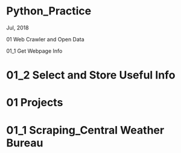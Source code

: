 # Python_Practice
Jul, 2018

01 Web Crawler and Open Data

  01_1 Get Webpage Info
  
  # 01_2 Select and Store Useful Info
# 01 Projects
  # 01_1 Scraping_Central Weather Bureau
